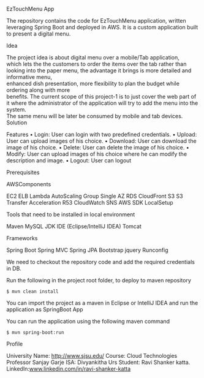 EzTouchMenu App

The repository contains the code for EzTouchMenu application, written leveraging Spring Boot and deployed in AWS.
It is a custom application built to present a digital menu.


Idea

The   project   idea   is   about   digital   menu   over   a   mobile/Tab      application,   
which   lets   the      the   customers   to order   the   items      over   the   tab   rather   than   
looking   into   the   paper   menu,   the   advantage   it   brings   is   more detailed   and   informative   menu,   
enhanced   dish   presentation,   more   flexibility   to   plan   the   budget   while ordering   along   with   more   
benefits.   The   current   scope   of   this   project-1   is   to   just   cover   the   web   part   of   it where   the   administrator   of   the         application   will   try   to   add   the   menu   into   the   system.  
The   same   menu   will be   later   be   consumed   by   mobile   and   tab   devices.
Solution



Features
•   Login:
        User   can   login   with   two   predefined   credentials.
•   Upload:
        User   can   upload   images   of   his   choice.
•   Download:
        User   can   download   the   image   of   his   choice.
•   Delete:
        User   can   delete   the   image   of   his   choice.
•   Modify:
      User   can   upload   images   of   his   choice   where   he   can   modify   the   description   and   image. •   Logout:
      User   can   logout



Prerequisites

AWSComponents

EC2
ELB
Lambda
AutoScaling Group
Single AZ RDS
CloudFront
S3
S3 Transfer Acceleration
R53
CloudWatch
SNS
AWS SDK
LocalSetup

Tools that need to be installed in local environment

Maven
MySQL 
JDK
IDE (Eclipse/IntelliJ IDEA)
Tomcat

Frameworks

Spring Boot
Spring MVC
Spring JPA
Bootstrap
jquery
Runconfig

We need to checkout the repository code and add the required credentials in DB.


Run the following in the project root folder, to deploy to maven repository

    $ mvn clean install
You can import the project as a maven in Eclipse or IntelliJ IDEA and run the application as SpringBoot App

You can run the application using the following maven command

    $ mvn spring-boot:run
    
Profile

University Name: http://www.sjsu.edu/
Course: Cloud Technologies
Professor Sanjay Garje
ISA: Divyankitha Urs
Student: Ravi Shanker katta.
LinkedIn:www.linkedin.com/in/ravi-shanker-katta
